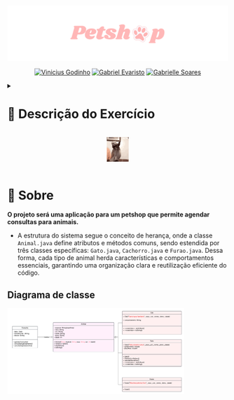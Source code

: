 <img src="https://github.com/S6-2025/atividade_trio/blob/develop/images/banners.png">

<br>

<div align=center> 

[![Vinicius Godinho ](https://img.shields.io/badge/Vinicius_Godinho_-pink?style=for-the-badge&logo=github&logoColor=black)](https://github.com/ViniciusMGodinho)
[![Gabriel Evaristo](https://img.shields.io/badge/Gabriel_Evaristo-pink?style=for-the-badge&logo=github&logoColor=black)](https://github.com/gabsevamac)
[![Gabrielle Soares ](https://img.shields.io/badge/Gabrielle_Soares_-pink?style=for-the-badge&logo=github&logoColor=black)](https://github.com/gabriellesote)

</div>

<details>
<summary> <h1> 🚀 Descrição do Exercício </h1></summary>

- Desenvolver um **sistema baseado em herança em Java**, escolhendo um tema de sua preferência. 
- A atividade deve ser feita em trio.
- Pontuação: **2 pts**.
- Entrega: 📅 **16/03** até 🕔 **23:59**
  - No Ulife, colocar o link do repositório e o nome e ra dos alunos.
  - Obs:
    - o repositório deve ser público ou se privado adicionar **rafapcmor**,
    - somente 1 aluno posta no Ulife. 

### 🎯 Objetivos

- Escolher um **tema** para o projeto.
- Criar uma estrutura de **herança** com pelo menos:
  - **Uma classe base (superclasse)**
  - **Duas classes derivadas (subclasses)**
- Implementar o código de forma colaborativa, utilizando **GitHub Flow**:
  - **Branches (`main` e `dev`)**
  - **Branches individuais para cada funcionalidade (`feature/...`)**
  - **Pull Requests e revisão de código**
- No final, desenvolver um programa **`Main.java`** para testar o sistema.


## 🏗️ Estrutura do Projeto
1. Escolha um tema que envolva pelo menos **três tipos de entidades similares**.  
2. A classe base deve conter **atributos e métodos comuns** a todas as subclasses.  
3. Cada subclasse deve:
   - **Adicionar atributos próprios**
   - **Sobrescrever métodos da superclasse quando necessário** (`@Override`)

## 🔧 Fluxo no GitHub

1. Um dos membros cria o repositório e adiciona os outros como colaboradores.  
2. O dono do repositório cria a branch `dev` e envia para o GitHub.  
3. Cada aluno cria sua **feature branch** para desenvolver sua classe.  
4. Após implementar o código, cada aluno:
   - Faz `commit` e `push` para sua **feature branch**  
   - Cria um **pull request para `dev`**  
   - Aguarda a revisão e aprovação da equipe  
5. Após a aprovação, a equipe mescla todas as branches em `dev`.  
6. O grupo revisa `dev` e cria um **pull request final para `main`**.  
7. O código final é mesclado em `main` e está pronto! 🚀  
</details>

<br>
<div  align=center> 
<img src="images/dance-happy-dance.gif" width=10%>
</div>

<br>


# 🐰 Sobre
<p>

**O projeto será uma aplicação para um petshop que permite agendar consultas para animais.** 
- A estrutura do sistema segue o conceito de herança, onde a classe `Animal.java` define atributos e métodos comuns, sendo estendida por três classes específicas: `Gato.java`, `Cachorro.java` e `Furao.java`. Dessa forma, cada tipo de animal herda características e comportamentos essenciais, garantindo uma organização clara e reutilização eficiente do código.</p>

 
 ## Diagrama de classe

 <img src="images/Petshop.png" width=80%>
